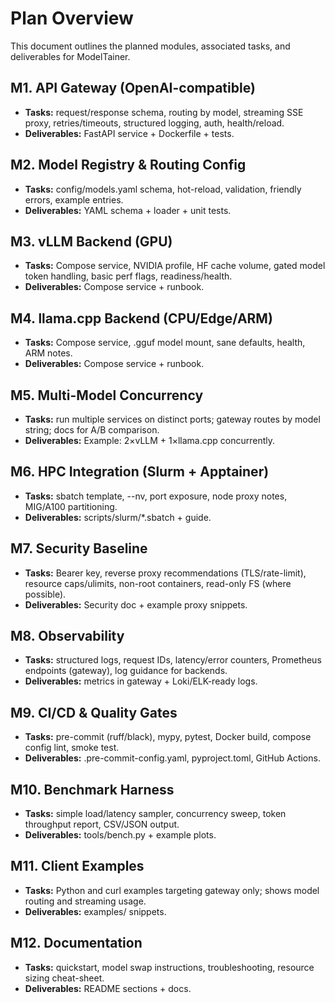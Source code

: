 # Plan Overview

This document outlines the planned modules, associated tasks, and deliverables for ModelTainer.

## M1. API Gateway (OpenAI-compatible)
- **Tasks:** request/response schema, routing by model, streaming SSE proxy, retries/timeouts, structured logging, auth, health/reload.
- **Deliverables:** FastAPI service + Dockerfile + tests.

## M2. Model Registry & Routing Config
- **Tasks:** config/models.yaml schema, hot-reload, validation, friendly errors, example entries.
- **Deliverables:** YAML schema + loader + unit tests.

## M3. vLLM Backend (GPU)
- **Tasks:** Compose service, NVIDIA profile, HF cache volume, gated model token handling, basic perf flags, readiness/health.
- **Deliverables:** Compose service + runbook.

## M4. llama.cpp Backend (CPU/Edge/ARM)
- **Tasks:** Compose service, .gguf model mount, sane defaults, health, ARM notes.
- **Deliverables:** Compose service + runbook.

## M5. Multi-Model Concurrency
- **Tasks:** run multiple services on distinct ports; gateway routes by model string; docs for A/B comparison.
- **Deliverables:** Example: 2×vLLM + 1×llama.cpp concurrently.

## M6. HPC Integration (Slurm + Apptainer)
- **Tasks:** sbatch template, --nv, port exposure, node proxy notes, MIG/A100 partitioning.
- **Deliverables:** scripts/slurm/*.sbatch + guide.

## M7. Security Baseline
- **Tasks:** Bearer key, reverse proxy recommendations (TLS/rate-limit), resource caps/ulimits, non-root containers, read-only FS (where possible).
- **Deliverables:** Security doc + example proxy snippets.

## M8. Observability
- **Tasks:** structured logs, request IDs, latency/error counters, Prometheus endpoints (gateway), log guidance for backends.
- **Deliverables:** metrics in gateway + Loki/ELK-ready logs.

## M9. CI/CD & Quality Gates
- **Tasks:** pre-commit (ruff/black), mypy, pytest, Docker build, compose config lint, smoke test.
- **Deliverables:** .pre-commit-config.yaml, pyproject.toml, GitHub Actions.

## M10. Benchmark Harness
- **Tasks:** simple load/latency sampler, concurrency sweep, token throughput report, CSV/JSON output.
- **Deliverables:** tools/bench.py + example plots.

## M11. Client Examples
- **Tasks:** Python and curl examples targeting gateway only; shows model routing and streaming usage.
- **Deliverables:** examples/ snippets.

## M12. Documentation
- **Tasks:** quickstart, model swap instructions, troubleshooting, resource sizing cheat-sheet.
- **Deliverables:** README sections + docs.

